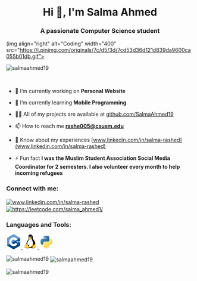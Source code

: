 <h1 align="center">Hi 👋, I'm Salma Ahmed</h1>
<h3 align="center">A passionate Computer Science student</h3>

(img align="right" alt="Coding" width="400" src="https://i.pinimg.com/originals/7c/d5/3d/7cd53d36d121d839da9600ca055b01db.gif”>



<p align="left"> <img src="https://komarev.com/ghpvc/?username=salmaahmed19&label=Profile%20views&color=0e75b6&style=flat" alt="salmaahmed19" /> </p>

<p align="left"> <a href="https://twitter.com/" target="blank"><img src="https://img.shields.io/twitter/follow/?logo=twitter&style=for-the-badge" alt="" /></a> </p>

- 🔭 I’m currently working on **Personal Website**

- 🌱 I’m currently learning **Mobile Programming**

- 👨‍💻 All of my projects are available at [github.com/SalmaAhmed19](github.com/SalmaAhmed19)

- 📫 How to reach me **rashe005@csusm.edu**

- 📄 Know about my experiences [www.linkedin.com/in/salma-rashed](www.linkedin.com/in/salma-rashed)

- ⚡ Fun fact **I was the Muslim Student Association Social Media Coordinator for 2 semesters. I also volunteer every month to help incoming refugees**

<h3 align="left">Connect with me:</h3>
<p align="left">
<a href="https://linkedin.com/in/www.linkedin.com/in/salma-rashed" target="blank"><img align="center" src="https://raw.githubusercontent.com/rahuldkjain/github-profile-readme-generator/master/src/images/icons/Social/linked-in-alt.svg" alt="www.linkedin.com/in/salma-rashed" height="30" width="40" /></a>
<a href="https://www.leetcode.com/https://leetcode.com/salma_ahmed1/" target="blank"><img align="center" src="https://raw.githubusercontent.com/rahuldkjain/github-profile-readme-generator/master/src/images/icons/Social/leet-code.svg" alt="https://leetcode.com/salma_ahmed1/" height="30" width="40" /></a>
</p>

<h3 align="left">Languages and Tools:</h3>
<p align="left"> <a href="https://www.w3schools.com/cpp/" target="_blank" rel="noreferrer"> <img src="https://raw.githubusercontent.com/devicons/devicon/master/icons/cplusplus/cplusplus-original.svg" alt="cplusplus" width="40" height="40"/> </a> <a href="https://www.linux.org/" target="_blank" rel="noreferrer"> <img src="https://raw.githubusercontent.com/devicons/devicon/master/icons/linux/linux-original.svg" alt="linux" width="40" height="40"/> </a> <a href="https://www.python.org" target="_blank" rel="noreferrer"> <img src="https://raw.githubusercontent.com/devicons/devicon/master/icons/python/python-original.svg" alt="python" width="40" height="40"/> </a> </p>

<p><img align="left" src="https://github-readme-stats.vercel.app/api/top-langs?username=salmaahmed19&show_icons=true&locale=en&layout=compact" alt="salmaahmed19" /></p>

<p>&nbsp;<img align="center" src="https://github-readme-stats.vercel.app/api?username=salmaahmed19&show_icons=true&locale=en" alt="salmaahmed19" /></p>

<p><img align="center" src="https://github-readme-streak-stats.herokuapp.com/?user=salmaahmed19&" alt="salmaahmed19" /></p>

 

